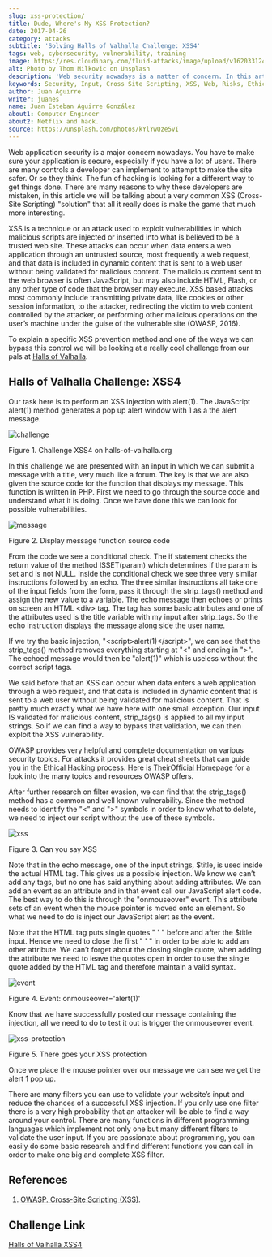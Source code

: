```yaml
---
slug: xss-protection/
title: Dude, Where's My XSS Protection?
date: 2017-04-26
category: attacks
subtitle: 'Solving Halls of Valhalla Challenge: XSS4'
tags: web, cybersecurity, vulnerability, training
image: https://res.cloudinary.com/fluid-attacks/image/upload/v1620331241/blog/xss-protection/cover_hihzge.webp
alt: Photo by Thom Milkovic on Unsplash
description: 'Web security nowadays is a matter of concern. In this article, we explain how to avoid one of the most common attacks: Cross Site Scripting (XSS).'
keywords: Security, Input, Cross Site Scripting, XSS, Web, Risks, Ethical Hacking, Pentesting
author: Juan Aguirre
writer: juanes
name: Juan Esteban Aguirre González
about1: Computer Engineer
about2: Netflix and hack.
source: https://unsplash.com/photos/kYlYwQze5vI
---
```


Web application security is a major concern nowadays. You have to make
sure your application is secure, especially if you have a lot of users.
There are many controls a developer can implement to attempt to make the
site safer. Or so they think. The fun of hacking is looking for a
different way to get things done. There are many reasons to why these
developers are mistaken, in this article we will be talking about a very
common XSS (Cross-Site Scripting) "solution" that all it really does is
make the game that much more interesting.

XSS is a technique or an attack used to exploit vulnerabilities in which
malicious scripts are injected or inserted into what is believed to be a
trusted web site. These attacks can occur when data enters a web
application through an untrusted source, most frequently a web request,
and that data is included in dynamic content that is sent to a web user
without being validated for malicious content. The malicious content
sent to the web browser is often JavaScript, but may also include
HTML, Flash, or any other type of code that the browser may execute.
XSS based attacks most commonly include transmitting private data,
like cookies or other session information, to the attacker, redirecting
the victim to web content controlled by the attacker, or performing
other malicious operations on the user’s machine under the guise of the
vulnerable site (OWASP, 2016).

To explain a specific XSS prevention method and one of the ways we can
bypass this control we will be looking at a really cool challenge from
our pals at [Halls of
Valhalla](http://halls-of-valhalla.org/beta/challenges).

## Halls of Valhalla Challenge: XSS4

Our task here is to perform an XSS injection with alert(1). The
JavaScript alert(1) method generates a pop up alert window with 1 as a
the alert message.

<div class="imgblock">

![challenge](https://res.cloudinary.com/fluid-attacks/image/upload/v1620331240/blog/xss-protection/image1_wi65fl.webp)

<div class="title">

Figure 1. Challenge XSS4 on halls-of-valhalla.org

</div>

</div>

In this challenge we are presented with an input in which we can submit
a message with a title, very much like a forum. The key is that we are
also given the source code for the function that displays my message.
This function is written in PHP. First we need to go through the source
code and understand what it is doing. Once we have done this we can look
for possible vulnerabilities.

<div class="imgblock">

![message](https://res.cloudinary.com/fluid-attacks/image/upload/v1620331240/blog/xss-protection/image2_yb1p3l.webp)

<div class="title">

Figure 2. Display message function source code

</div>

</div>

From the code we see a conditional check. The if statement checks the
return value of the method ISSET(param) which determines if the param is
set and is not NULL. Inside the conditional check we see three very
similar instructions followed by an echo. The three similar instructions
all take one of the input fields from the form, pass it through the
strip\_tags() method and assign the new value to a variable. The echo
message then echoes or prints on screen an HTML \<div\> tag. The tag
has some basic attributes and one of the attributes used is the title
variable with my input after strip\_tags. So the echo instruction
displays the message along side the user name.

If we try the basic injection, "\<script\>alert(1)\</script\>", we can
see that the strip\_tags() method removes everything starting at "\<"
and ending in "\>". The echoed message would then be "alert(1)" which is
useless without the correct script tags.

<div>
<cta-banner
buttontxt="Read more"
link="/solutions/penetration-testing/"
title="Get started with Fluid Attacks' Penetration Testing solution right now"
/>
</div>

We said before that an XSS can occur when data enters a web application
through a web request, and that data is included in dynamic content that
is sent to a web user without being validated for malicious content.
That is pretty much exactly what we have here with one small exception.
Our input IS validated for malicious content, strip\_tags() is applied
to all my input strings. So if we can find a way to bypass that
validation, we can then exploit the XSS vulnerability.

OWASP provides very helpful and complete documentation
on various security topics.
For attacks it provides great cheat sheets
that can guide you
in the [Ethical Hacking](../../solutions/ethical-hacking/) process.
Here is [TheirOfficial Homepage](https://www.owasp.org/index.php/Main_Page)
for a look into the many topics and resources OWASP offers.

After further research on filter evasion, we can find that the
strip\_tags() method has a common and well known vulnerability. Since
the method needs to identify the "\<" and "\>" symbols in order to know
what to delete, we need to inject our script without the use of these
symbols.

<div class="imgblock">

![xss](https://res.cloudinary.com/fluid-attacks/image/upload/v1620331239/blog/xss-protection/image3_g9zfbw.webp)

<div class="title">

Figure 3. Can you say XSS

</div>

</div>

Note that in the echo message, one of the input strings, $title, is used
inside the actual HTML tag. This gives us a possible injection. We
know we can’t add any tags, but no one has said anything about adding
attributes. We can add an event as an attribute and in that event call
our JavaScript alert code. The best way to do this is through the
"onmouseover" event. This attribute sets of an event when the mouse
pointer is moved onto an element. So what we need to do is inject our
JavaScript alert as the event.

Note that the HTML tag puts single quotes " ' " before and after the
$title input. Hence we need to close the first " ' " in order to be able
to add an other attribute. We can’t forget about the closing single
quote, when adding the attribute we need to leave the quotes open in
order to use the single quote added by the HTML tag and therefore
maintain a valid syntax.

<div class="imgblock">

![event](https://res.cloudinary.com/fluid-attacks/image/upload/v1620331239/blog/xss-protection/image4_b6eixl.webp)

<div class="title">

Figure 4. Event: onmouseover='alert(1)'

</div>

</div>

Know that we have successfully posted our message containing the
injection, all we need to do to test it out is trigger the onmouseover
event.

<div class="imgblock">

![xss-protection](https://res.cloudinary.com/fluid-attacks/image/upload/v1620331239/blog/xss-protection/image5_kjglyq.webp)

<div class="title">

Figure 5. There goes your XSS protection

</div>

</div>

Once we place the mouse pointer over our message we can see we get the
alert 1 pop up.

There are many filters you can use to validate your website’s input and
reduce the chances of a successful XSS injection. If you only use one
filter there is a very high probability that an attacker will be able to
find a way around your control. There are many functions in different
programming languages which implement not only one but many different
filters to validate the user input. If you are passionate about
programming, you can easily do some basic research and find different
functions you can call in order to make one big and complete XSS filter.

## References

1. [OWASP. Cross-Site Scripting
    (XSS)](https://www.owasp.org/index.php/Cross-site_Scripting_\(XSS\)).

## Challenge Link

[Halls of Valhalla
XSS4](http://halls-of-valhalla.org/challenges/xss/xss4.php)
